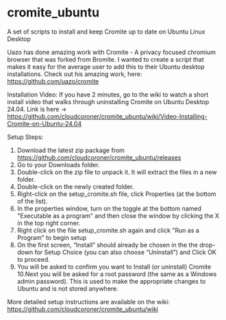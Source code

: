 # cromite_ubuntu
A set of scripts to install and keep Cromite up to date on Ubuntu Linux Desktop


Uazo has done amazing work with Cromite - A privacy focused chromium browser that was forked from Bromite. I wanted to create a script that makes it easy for the average user to add this to their Ubuntu desktop installations. Check out his amazing work, here: https://github.com/uazo/cromite

Installation Video:
  If you have 2 minutes, go to the wiki to watch a short install video that walks through uninstalling Cromite on Ubuntu Desktop 24.04.
  Link is here -> https://github.com/cloudcoroner/cromite_ubuntu/wiki/Video-Installing-Cromite-on-Ubuntu-24.04

Setup Steps:
  1. Download the latest zip package from https://github.com/cloudcoroner/cromite_ubuntu/releases
  2. Go to your Downloads folder.
  3. Double-click on the zip file to unpack it. It will extract the files in a new folder.
  4. Double-click on the newly created folder.
  5. Right-click on the setup_cromite.sh file, click Properties (at the bottom of the list).
  6. In the properties window, turn on the toggle at the bottom named "Executable as a program" and then close the window by clicking the X in the top right corner.
  7. Right click on the file setup_cromite.sh again and click "Run as a Program" to begin setup
  8. On the first screen, “Install” should already be chosen in the the drop-down for Setup Choice (you can also choose “Uninstall”) and Click OK to proceed.
  9. You will be asked to confirm you want to Install (or uninstall) Cromite
  10.Next you will be asked for a root password (the same as a Windows admin password). This is used to make the appropriate changes to Ubuntu and is not stored anywhere.

More detailed setup instructions are available on the wiki:     https://github.com/cloudcoroner/cromite_ubuntu/wiki
